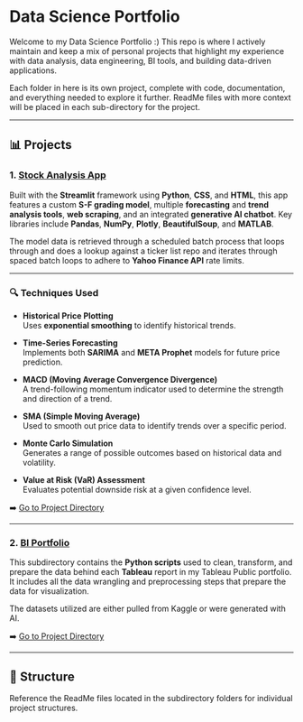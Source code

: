 # Data Science Portfolio

Welcome to my Data Science Portfolio :) This repo is where I actively maintain and keep a mix of personal projects that highlight my experience with data analysis, data engineering, BI tools, and building data-driven applications. 

Each folder in here is its own project, complete with code, documentation, and everything needed to explore it further. ReadMe files with more context will be placed in each sub-directory for the project.

---

## 📊 Projects

### 1. [Stock Analysis App](./stock_analysis_app)

Built with the **Streamlit** framework using **Python**, **CSS**, and **HTML**, this app features a custom **S-F grading model**, multiple **forecasting** and **trend analysis tools**, **web scraping**, and an integrated **generative AI chatbot**. Key libraries include **Pandas**, **NumPy**, **Plotly**, **BeautifulSoup**, and **MATLAB**.

The model data is retrieved through a scheduled batch process that loops through and does a lookup against a ticker list repo and iterates through spaced batch loops to adhere to **Yahoo Finance API** rate limits.

---

### 🔍 Techniques Used

- **Historical Price Plotting**  
  Uses **exponential smoothing** to identify historical trends.

- **Time-Series Forecasting**  
  Implements both **SARIMA** and **META Prophet** models for future price prediction.

- **MACD (Moving Average Convergence Divergence)**  
  A trend-following momentum indicator used to determine the strength and direction of a trend.

- **SMA (Simple Moving Average)**  
  Used to smooth out price data to identify trends over a specific period.

- **Monte Carlo Simulation**  
  Generates a range of possible outcomes based on historical data and volatility.

- **Value at Risk (VaR) Assessment**  
  Evaluates potential downside risk at a given confidence level.

➡️ [Go to Project Directory](./stock_analysis_app)

---

### 2. [BI Portfolio](./bi-portfolio)

This subdirectory contains the **Python scripts** used to clean, transform, and prepare the data behind each **Tableau** report in my Tableau Public portfolio. It includes all the data wrangling and preprocessing steps that prepare the data for visualization.

The datasets utilized are either pulled from Kaggle or were generated with AI.

➡️ [Go to Project Directory](./bi-portfolio)

---

## 📁 Structure

Reference the ReadMe files located in the subdirectory folders for individual project structures.
